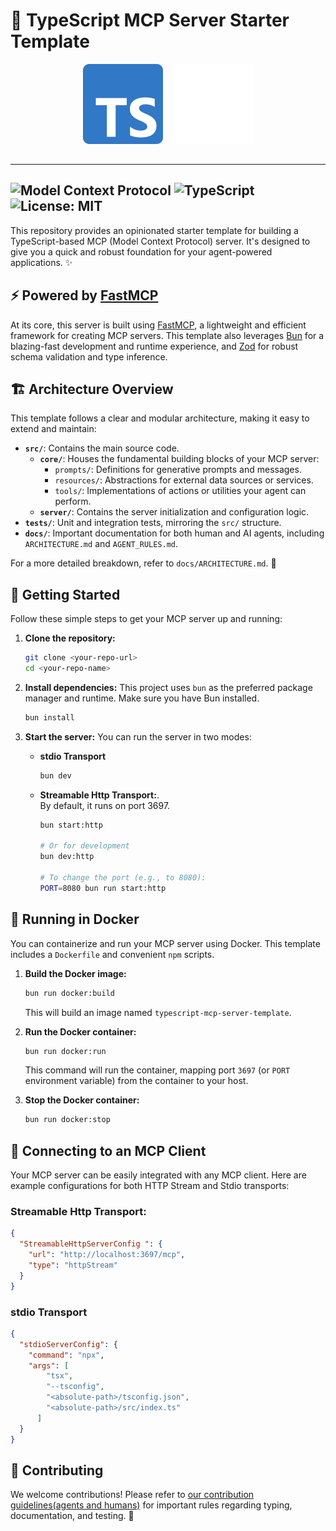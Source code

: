 # 🚀 TypeScript MCP Server Starter Template

<div style="display: flex; align-items: center; margin-bottom: 2rem; gap: 1rem; justify-content: center;">
  <img src="./readme-logos/typescript.svg" width="128" height="128" alt="TypeScript Logo" />
  <img src="./readme-logos/model-context-protocol.svg" width="128" height="128" alt="Model Context Protocol Logo" />
</div>

---
![Model Context Protocol](https://img.shields.io/badge/Model%20Context%20Protocol-Server-blueviolet)
![TypeScript](https://img.shields.io/badge/TypeScript-5.0+-3178C6)
![License: MIT](https://img.shields.io/badge/License-MIT-blue.svg)
---

This repository provides an opinionated starter template for building a TypeScript-based MCP (Model Context Protocol) server. It's designed to give you a quick and robust foundation for your agent-powered applications. ✨

## ⚡ Powered by [FastMCP](https://github.com/punkpeye/fastmcp)

At its core, this server is built using [FastMCP](https://github.com/punkpeye/fastmcp), a lightweight and efficient framework for creating MCP servers. This template also leverages [Bun](https://bun.sh/) for a blazing-fast development and runtime experience, and [Zod](https://zod.dev/) for robust schema validation and type inference. 

## 🏗️ Architecture Overview

This template follows a clear and modular architecture, making it easy to extend and maintain:

-   **`src/`**: Contains the main source code.
    -   **`core/`**: Houses the fundamental building blocks of your MCP server:
        -   `prompts/`: Definitions for generative prompts and messages.
        -   `resources/`: Abstractions for external data sources or services.
        -   `tools/`: Implementations of actions or utilities your agent can perform.
    -   **`server/`**: Contains the server initialization and configuration logic.
-   **`tests/`**: Unit and integration tests, mirroring the `src/` structure.
-   **`docs/`**: Important documentation for both human and AI agents, including `ARCHITECTURE.md` and `AGENT_RULES.md`.

For a more detailed breakdown, refer to `docs/ARCHITECTURE.md`. 📖

## 🏁 Getting Started

Follow these simple steps to get your MCP server up and running:

1.  **Clone the repository:**
    ```bash
    git clone <your-repo-url>
    cd <your-repo-name>
    ```

2.  **Install dependencies:**
    This project uses `bun` as the preferred package manager and runtime. Make sure you have Bun installed.
    ```bash
    bun install
    ```

3.  **Start the server:**
    You can run the server in two modes:

    -   **stdio Transport**
        ```bash
        bun dev
        ```

    -   **Streamable Http Transport:**. <br> By default, it runs on port 3697.
        ```bash
        bun start:http

        # Or for development 
        bun dev:http
        
        # To change the port (e.g., to 8080):
        PORT=8080 bun run start:http
        ```


## 🐳 Running in Docker

You can containerize and run your MCP server using Docker. This template includes a `Dockerfile` and convenient `npm` scripts.

1.  **Build the Docker image:**
    ```bash
    bun run docker:build
    ```
    This will build an image named `typescript-mcp-server-template`.

2.  **Run the Docker container:**
    ```bash
    bun run docker:run
    ```
    This command will run the container, mapping port `3697` (or `PORT` environment variable) from the container to your host.

3.  **Stop the Docker container:**
    ```bash
    bun run docker:stop
    ```

## 🔌 Connecting to an MCP Client

Your MCP server can be easily integrated with any MCP client. Here are example configurations for both HTTP Stream and Stdio transports:

### **Streamable Http Transport:**

```json
{
  "StreamableHttpServerConfig ": {
    "url": "http://localhost:3697/mcp",
    "type": "httpStream"
  }
}
```

### **stdio Transport**

```json
{
  "stdioServerConfig": {
    "command": "npx",
    "args": [
        "tsx",
        "--tsconfig",
        "<absolute-path>/tsconfig.json",
        "<absolute-path>/src/index.ts"
      ]
  }
}
```


## 📝 Contributing

We welcome contributions! Please refer to [our contribution guidelines(agents and humans)](docs/AGENT_RULES.md) for important rules regarding typing, documentation, and testing. 🤝
